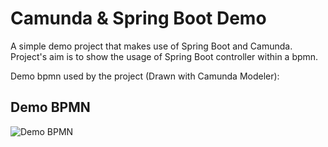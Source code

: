 # Camunda & Spring Boot Demo
A simple demo project that makes use of Spring Boot and Camunda. Project's aim is to show the usage of Spring Boot controller within a bpmn.

Demo bpmn used by the project (Drawn with Camunda Modeler):
## Demo BPMN
![Demo BPMN](https://ibb.co/RPhHvPW "Demo BPMN")

